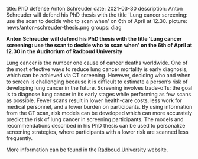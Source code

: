 title: PhD defense Anton Schreuder
date: 2021-03-30
description: Anton Schreuder will defend his PhD thesis with the title 'Lung cancer screening: use the scan to decide who to scan when' on 6th of April at 12.30.
picture: news/anton-schreuder-thesis.png
groups: diag

**Anton Schreuder will defend his PhD thesis with the title 'Lung cancer screening: use the scan to decide who to scan when' on the 6th of April at 12.30 in the Auditorium of Radboud University**

Lung cancer is the number one cause of cancer deaths worldwide. One of the most effective ways to reduce lung cancer mortality is early diagnosis, which can be achieved via CT screening. However, deciding who and when to screen is challenging because it is difficult to estimate a person’s risk of developing lung cancer in the future. Screening involves trade-offs: the goal is to diagnose lung cancer in its early stages while performing as few scans as possible. Fewer scans result in lower health-care costs, less work for medical personnel, and a lower burden on participants. By using information from the CT scan, risk models can be developed which can more accurately predict the risk of lung cancer in screening participants. The models and recommendations described in his PhD thesis can be used to personalize screening strategies, where participants with a lower risk are scanned less frequently.

More information can be found in the [Radboud University](https://www.ru.nl/nieuws-agenda/agenda/promoties/@1294675/modellen-risico-ontwikkelen-longkanker-voorspellen/) website.
